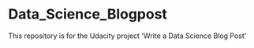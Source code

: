 # Data_Science_Blogpost
This repository is for the Udacity project 'Write a Data Science Blog Post'

